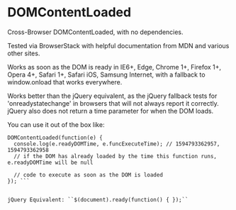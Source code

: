 # DOMContentLoaded
Cross-Browser DOMContentLoaded, with no dependencies.

Tested via BrowserStack with helpful documentation from MDN and various other sites.

Works as soon as the DOM is ready in IE6+, Edge, Chrome 1+, Firefox 1+, Opera 4+, Safari 1+, Safari iOS, Samsung Internet, with a fallback to window.onload that works everywhere.

Works better than the jQuery equivalent, as the jQuery fallback tests for 'onreadystatechange' in browsers that will not always report it correctly. jQuery also does not return a time parameter for when the DOM loads.

You can use it out of the box like:

```
DOMContentLoaded(function(e) { 
  console.log(e.readyDOMTime, e.funcExecuteTime); // 1594793362957, 1594793362958
  // if the DOM has already loaded by the time this function runs, e.readyDOMTime will be null
  
  // code to execute as soon as the DOM is loaded
}); ```


jQuery Equivalent: ``$(document).ready(function() { });``
